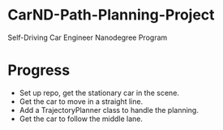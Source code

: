 # CarND-Path-Planning-Project
Self-Driving Car Engineer Nanodegree Program
   
# Progress
* Set up repo, get the stationary car in the scene.
* Get the car to move in a straight line.
* Add a TrajectoryPlanner class to handle the planning.
* Get the car to follow the middle lane.

